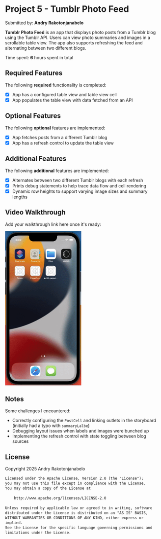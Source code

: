 # Project 5 - Tumblr Photo Feed

Submitted by: **Andry Rakotonjanabelo**

**Tumblr Photo Feed** is an app that displays photo posts from a Tumblr blog using the Tumblr API. Users can view photo summaries and images in a scrollable table view. The app also supports refreshing the feed and alternating between two different blogs.

Time spent: **6** hours spent in total

## Required Features

The following **required** functionality is completed:

- [x] App has a configured table view and table view cell
- [x] App populates the table view with data fetched from an API

## Optional Features

The following **optional** features are implemented:

- [x] App fetches posts from a different Tumblr blog
- [x] App has a refresh control to update the table view

## Additional Features

The following **additional** features are implemented:

- [x] Alternates between two different Tumblr blogs with each refresh
- [x] Prints debug statements to help trace data flow and cell rendering
- [x] Dynamic row heights to support varying image sizes and summary lengths

## Video Walkthrough

Add your walkthrough link here once it's ready:

![Tumblr App Video Walkthrough](Andry-tumblr-demo.gif)

## Notes

Some challenges I encountered:
- Correctly configuring the `PostCell` and linking outlets in the storyboard (initially had a typo with `summaryLalbe`)
- Debugging layout issues when labels and images were bunched up
- Implementing the refresh control with state toggling between blog sources

## License

Copyright 2025 Andry Rakotonjanabelo

    Licensed under the Apache License, Version 2.0 (the "License");
    you may not use this file except in compliance with the License.
    You may obtain a copy of the License at

        http://www.apache.org/licenses/LICENSE-2.0

    Unless required by applicable law or agreed to in writing, software
    distributed under the License is distributed on an "AS IS" BASIS,
    WITHOUT WARRANTIES OR CONDITIONS OF ANY KIND, either express or implied.
    See the License for the specific language governing permissions and
    limitations under the License.
